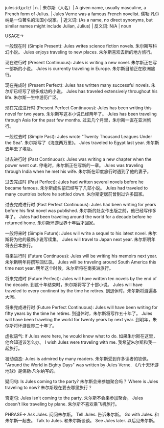 jules:/dʒuːlz/ | n. | 朱尔斯（人名）| A given name, usually masculine, a French form of Julius. | Jules Verne was a famous French novelist.  儒勒·凡尔纳是一位著名的法国小说家。| 近义词: (As a name, no direct synonyms, but similar names might include Julian, Julius) | 反义词: N/A | noun

USAGE->

一般现在时 (Simple Present):
Jules writes science fiction novels. 朱尔斯写科幻小说。
Jules enjoys traveling to new places. 朱尔斯喜欢去新的地方旅行。

现在进行时 (Present Continuous):
Jules is writing a new novel. 朱尔斯正在写一部新的小说。
Jules is currently traveling in Europe. 朱尔斯目前正在欧洲旅行。

现在完成时 (Present Perfect):
Jules has written many successful novels. 朱尔斯已经写了很多成功的小说。
Jules has traveled extensively throughout his life. 朱尔斯一生中游历广泛。

现在完成进行时 (Present Perfect Continuous):
Jules has been writing this novel for two years. 朱尔斯写这本小说已经两年了。
Jules has been traveling through Asia for the past few months.  过去几个月里，朱尔斯一直在亚洲旅行。

一般过去时 (Simple Past):
Jules wrote "Twenty Thousand Leagues Under the Sea". 朱尔斯写了《海底两万里》。
Jules traveled to Egypt last year. 朱尔斯去年去了埃及。

过去进行时 (Past Continuous):
Jules was writing a new chapter when the power went out.  停电时，朱尔斯正在写新的一章。
Jules was traveling through India when he met his wife. 朱尔斯在印度旅行时遇到了他的妻子。

过去完成时 (Past Perfect):
Jules had written several novels before he became famous.  朱尔斯成名前已经写了几部小说。
Jules had traveled to many countries before he settled down. 朱尔斯定居前曾到过许多国家。

过去完成进行时 (Past Perfect Continuous):
Jules had been writing for years before his first novel was published.  朱尔斯的处女作出版之前，他已经写作多年了。
Jules had been traveling around the world for a decade before he returned home. 朱尔斯环游世界十年后才回家。

一般将来时 (Simple Future):
Jules will write a sequel to his latest novel. 朱尔斯将为他的最新小说写续集。
Jules will travel to Japan next year. 朱尔斯明年将去日本旅行。

将来进行时 (Future Continuous):
Jules will be writing his memoirs next year. 朱尔斯明年将撰写回忆录。
Jules will be traveling around South America this time next year. 明年这个时候，朱尔斯将在南美洲旅行。

将来完成时 (Future Perfect):
Jules will have written ten novels by the end of the decade. 到这十年结束时，朱尔斯将写了十部小说。
Jules will have traveled to every continent by the time he retires. 到退休时，朱尔斯将游遍各大洲。

将来完成进行时 (Future Perfect Continuous):
Jules will have been writing for fifty years by the time he retires. 到退休时，朱尔斯将写作五十年了。
Jules will have been traveling the world for twenty years by next year. 到明年，朱尔斯将环游世界二十年了。

虚拟语气:
If Jules were here, he would know what to do. 如果朱尔斯在这里，他会知道该怎么办。
I wish Jules were traveling with me. 我希望朱尔斯和我一起旅行。

被动语态:
Jules is admired by many readers. 朱尔斯受到许多读者的钦佩。
"Around the World in Eighty Days" was written by Jules Verne.  《八十天环游地球》是儒勒·凡尔纳写的。

疑问句:
Is Jules coming to the party? 朱尔斯会来参加聚会吗？
Where is Jules traveling to now? 朱尔斯现在要去哪里旅行？

否定句:
Jules isn't coming to the party. 朱尔斯不会来参加聚会。
Jules doesn't like traveling by plane. 朱尔斯不喜欢乘飞机旅行。


PHRASE->
Ask Jules.  问问朱尔斯。
Tell Jules. 告诉朱尔斯。
Go with Jules. 和朱尔斯一起去。
Talk to Jules. 和朱尔斯谈谈。
See Jules later. 以后见朱尔斯。
